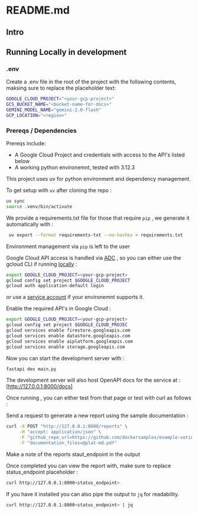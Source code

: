 # README.md

## Intro

## Running Locally in development

### .env

Create a .env file in the root of the project with the following contents, maksing sure to replace the placeholder text:

```bash
GOOGLE_CLOUD_PROJECT="<your-gcp-project>"
GCS_BUCKET_NAME="<bucket-name-for-docs>"
GEMINI_MODEL_NAME="gemini-2.0-flash"
GCP_LOCATION="<region>"
```

### Prereqs / Dependencies

Prereqs include:

- A Google Cloud Project and credentials with access to the API's listed below
- A working python environemnt, tested with 3.12.3

This project uses uv for python environment and dependency management.

To get setup with ```uv``` after cloning the repo :

```bash
uv sync
source .venv/bin/activate
```

 We provide a requirements.txt file for those that require ```pip``` , we generate it automatically with :

```bash
 uv export --format requirements-txt --no-hashes > requirements.txt
```

Environment management via ```pip``` is left to the user

Google Cloud API access is handled via [ADC](https://cloud.google.com/docs/authentication/provide-credentials-adc) , so you can either use the gcloud CLI if running [locally](https://cloud.google.com/docs/authentication/set-up-adc-local-dev-environment) :

```bash
export GOOGLE_CLOUD_PROJECT=<your-gcp-project>
gcloud config set project $GOOGLE_CLOUD_PROJECT
gcloud auth application-default login
```

or use a [service account](https://cloud.google.com/docs/authentication/set-up-adc-attached-service-account) if your environemnt supports it.

Enable the required API's in Google Cloud :

```bash
export GOOGLE_CLOUD_PROJECT=<your-gcp-project>
gcloud config set project $GOOGLE_CLOUD_PROJEC
gcloud services enable firestore.googleapis.com
gcloud services enable datastore.googleapis.com
gcloud services enable aiplatform.googleapis.com
gcloud services enable storage.googleapis.com
```

Now you can start the development server with :

```bash
fastapi dev main.py
```

The development server will also host OpenAPI docs for the service at :
[http://127.0.0.1:8000/docs]

Once running , you can either test from that page or test with curl as follows :

Send a request to generate a new report using the sample documentation :

```bash
curl -X POST "http://127.0.0.1:8000/reports" \
     -H "accept: application/json" \
     -F "github_repo_url=https://github.com/dockersamples/example-voting-app/" \
     -F "documentation_files=@plat-md.pdf"
```

Make a note of the reports staut_endpoint in the output

Once completed you can view the report with, make sure to replace status_endpoint placeholder :

```bash
curl http://127.0.0.1:8000<status_endpoint>
```

If you have it installed you can also pipe the output to ```jq``` for readability.

```bash
curl http://127.0.0.1:8000<status_endpoint> | jq
```
